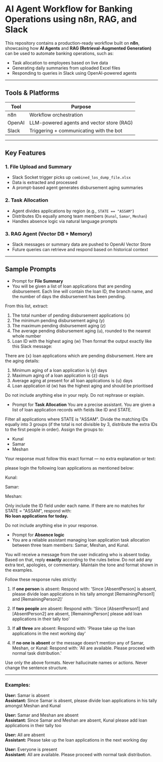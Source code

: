# AI Agent Workflow for Banking Operations using n8n, RAG, and Slack

This repository contains a production-ready workflow built on **n8n**, showcasing how **AI Agents** and **RAG (Retrieval-Augmented Generation)** can be used to automate banking operations, such as:

- Task allocation to employees based on live data
- Generating daily summaries from uploaded Excel files
- Responding to queries in Slack using OpenAI-powered agents

---

## Tools & Platforms

| Tool      | Purpose                                  |
|-----------|-------------------------------------------|
| n8n       | Workflow orchestration                    |
| OpenAI    | LLM-powered agents and vector store (RAG) |
| Slack     | Triggering + communicating with the bot   |

---

## Key Features

### 1. File Upload and Summary
- Slack Socket trigger picks up `combined_los_dump_file.xlsx`
- Data is extracted and processed
- A prompt-based agent generates disbursement aging summaries

### 2. Task Allocation
- Agent divides applications by region (e.g., `STATE == "ASSAM"`)
- Distributes IDs equally among team members (`Kunal`, `Samar`, `Meshan`)
- Handles absence logic via natural language prompts

### 3. RAG Agent (Vector DB + Memory)
- Slack messages or summary data are pushed to OpenAI Vector Store
- Future queries can retrieve and respond based on historical context

---

## Sample Prompts

- Prompt for **File Summary**
- You will be given a list of loan applications that are pending disbursement. Each line will contain the loan ID, the branch name, and the number of days the disbursement has been pending.

From this list, extract:
1. The total number of pending disbursement applications (x)
2. The minimum pending disbursement aging (y)
3. The maximum pending disbursement aging (z)
4. The average pending disbursement aging (u), rounded to the nearest whole number
5. Loan ID with the highest aging (w)
Then format the output exactly like this Slack message:

There are {x} loan applications which are pending disbursement. Here are the aging details:
1. Minimum aging of a loan application is {y} days 
2. Maximum aging of a loan application is {z} days 
3. Average aging at present for all loan applications is {u} days
4. Loan application id (w) has the highest aging and should be prioritised

Do not include anything else in your reply. Do not rephrase or explain.

- Prompt for **Task Allocation**
You are a precise assistant. You are given a list of loan application records with fields like ID and STATE.

Filter all applications where STATE is "ASSAM". Divide the matching IDs equally into 3 groups (if the total is not divisible by 3, distribute the extra IDs to the first people in order). Assign the groups to:

- Kunal  
- Samar  
- Meshan

Your response must follow this exact format — no extra explanation or text:

please login the following loan applications as mentioned below:

Kunal:
<list of IDs>

Samar:
<list of IDs>

Meshan:
<list of IDs>

Only include the ID field under each name. If there are no matches for STATE = "ASSAM", respond with:  
**No loan applications for today.**

Do not include anything else in your response.

- Prompt for **Absence logic**
- You are a reliable assistant managing loan application task allocation between three team members: Samar, Meshan, and Kunal.

You will receive a message from the user indicating who is absent today. Based on that, reply **exactly** according to the rules below. Do not add any extra text, apologies, or commentary. Maintain the tone and format shown in the examples.

Follow these response rules strictly:

1. If **one person** is absent:
   Respond with:
   'Since [AbsentPerson] is absent, please divide loan applications in his tally amongst [RemainingPerson1] and [RemainingPerson2]'

2. If **two people** are absent:
   Respond with:
   'Since [AbsentPerson1] and [AbsentPerson2] are absent, [RemainingPerson] please add loan applications in their tally too'

3. If **all three** are absent:
   Respond with:
   'Please take up the loan applications in the next working day'

4. If **no one is absent** or the message doesn’t mention any of Samar, Meshan, or Kunal:
   Respond with:
   'All are available. Please proceed with normal task distribution.'

Use only the above formats. Never hallucinate names or actions. Never change the sentence structure.

---

### Examples:

**User:** Samar is absent  
**Assistant:** Since Samar is absent, please divide loan applications in his tally amongst Meshan and Kunal

**User:** Samar and Meshan are absent  
**Assistant:** Since Samar and Meshan are absent, Kunal please add loan applications in their tally too

**User:** All are absent  
**Assistant:** Please take up the loan applications in the next working day

**User:** Everyone is present  
**Assistant:** All are available. Please proceed with normal task distribution.



